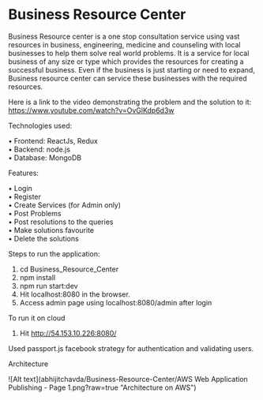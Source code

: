 # Business Resource Center

Business Resource center is a one stop consultation service using vast resources in business, engineering, medicine and counseling with local businesses to help them solve real world problems. It is a service for local business of any size or type which provides the resources for creating a successful business. Even if the business is just starting or need to expand, Business resource center can service these businesses with the required resources.

Here is a link to the video demonstrating the problem and the solution to it:</br>
https://www.youtube.com/watch?v=OvGlKdp6d3w

Technologies used:

• Frontend: ReactJs, Redux </br>
• Backend:  node.js </br>
• Database: MongoDB</br>

Features:

• Login </br>
• Register</br>
• Create Services (for Admin only)</br>
• Post Problems</br>
• Post resolutions to the queries</br>
• Make solutions favourite</br>
• Delete the solutions</br>

Steps to run the application:

1. cd Business_Resource_Center 
2. npm install 
3. npm run start:dev 
4. Hit localhost:8080 in the browser. 
5. Access admin page using localhost:8080/admin after login

To run it on cloud
1. Hit http://54.153.10.226:8080/

Used passport.js facebook strategy for authentication and validating users.

Architecture

![Alt text](abhijitchavda/Business-Resource-Center/AWS Web Application Publishing - Page 1.png?raw=true "Architecture on AWS")
